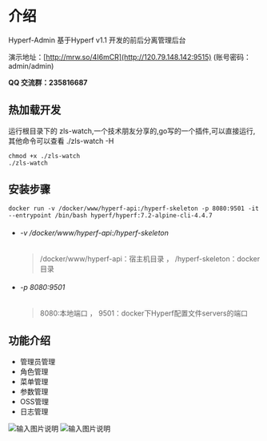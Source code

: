 # 介绍

Hyperf-Admin 基于Hyperf v1.1 开发的前后分离管理后台

演示地址：[http://mrw.so/4I6mCR](http://120.79.148.142:9515) (账号密码：admin/admin)

**QQ 交流群：235816687**

## 热加载开发

运行根目录下的 zls-watch,一个技术朋友分享的,go写的一个插件,可以直接运行,其他命令可以查看 ./zls-watch -H

    chmod +x ./zls-watch
    ./zls-watch
    
## 安装步骤

`docker run -v /docker/www/hyperf-api:/hyperf-skeleton -p 8080:9501 -it --entrypoint /bin/bash hyperf/hyperf:7.2-alpine-cli-4.4.7`

* ###### -v /docker/www/hyperf-api:/hyperf-skeleton
    >/docker/www/hyperf-api：宿主机目录 ， /hyperf-skeleton：docker目录
    
* ###### -p 8080:9501
    > 8080:本地端口 ， 9501：docker下Hyperf配置文件servers的端口

## 功能介绍

- 管理员管理
- 角色管理
- 菜单管理
- 参数管理
- OSS管理
- 日志管理

![输入图片说明](https://raw.githubusercontent.com/penghcheng/hyperf-admin/master/screenshot/login.png "01.png")
![输入图片说明](https://raw.githubusercontent.com/penghcheng/hyperf-admin/master/screenshot/user.png "01.png")






  




   

